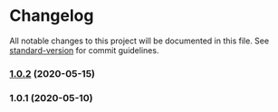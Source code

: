 # Changelog

All notable changes to this project will be documented in this file. See [standard-version](https://github.com/conventional-changelog/standard-version) for commit guidelines.

### [1.0.2](https://github.com/spikedata/global/compare/v1.0.1...v1.0.2) (2020-05-15)



### 1.0.1 (2020-05-10)
